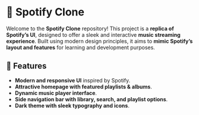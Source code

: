 # 🎵 Spotify Clone  

Welcome to the **Spotify Clone** repository! This project is a **replica of Spotify’s UI**, designed to offer a sleek and interactive **music streaming experience**. 
Built using modern design principles, it aims to **mimic Spotify’s layout and features** for learning and development purposes.  

## 🚀 Features  
- **Modern and responsive UI** inspired by Spotify.  
- **Attractive homepage with featured playlists & albums**.  
- **Dynamic music player interface**.  
- **Side navigation bar with library, search, and playlist options**.  
- **Dark theme with sleek typography and icons**. 
